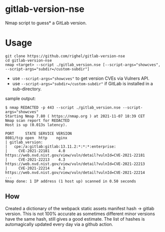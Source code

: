 # gitlab-version-nse
Nmap script to guess* a GitLab version. 

# Usage
```
git clone https://github.com/righel/gitlab-version-nse
cd gitlab-version-nse 
nmap <target> --script ./gitlab_version.nse [--script-args="showcves", --script-args="subdir=/custom-subdir"]
```
* use `--script-args="showcves"` to get version CVEs via Vulners API.
* use `--script-args="subdir=/custom-subdir"` if GitLab is installed in a sub-directory.

sample output:
```
$ nmap REDACTED -p 443 --script ./gitlab_version.nse --script-args="showcves"
Starting Nmap 7.80 ( https://nmap.org ) at 2021-11-07 18:39 CET
Nmap scan report for REDACTED
Host is up (0.013s latency).

PORT     STATE SERVICE VERSION
8081/tcp open  http    nginx
| gitlab_version: 
|   cpe:/a:gitlab:gitlab:13.11.2:*:*:*:enterprise: 
|     CVE-2021-22181    4.0     https://web.nvd.nist.gov/view/vuln/detail?vulnId=CVE-2021-22181
|     CVE-2021-22213    4.3     https://web.nvd.nist.gov/view/vuln/detail?vulnId=CVE-2021-22213
|     CVE-2021-22214    4.3     https://web.nvd.nist.gov/view/vuln/detail?vulnId=CVE-2021-22214
...
Nmap done: 1 IP address (1 host up) scanned in 0.50 seconds
```

## How
Created a dictionary of the webpack static assets manifest hash -> gitlab version. 
This is not 100% accurate as sometimes different minor versions have the same hash, still gives a good estimate.
The list of hashes is automagically updated every day via a github action.
